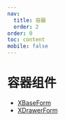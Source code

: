 ```yaml
---
nav:
  title: 容器
  order: 2
order: 0
toc: content
mobile: false
---
```


# 容器组件


* [XBaseForm](/form/X-Base-Form)
* [XDrawerForm](/form/X-Drawer-Form)